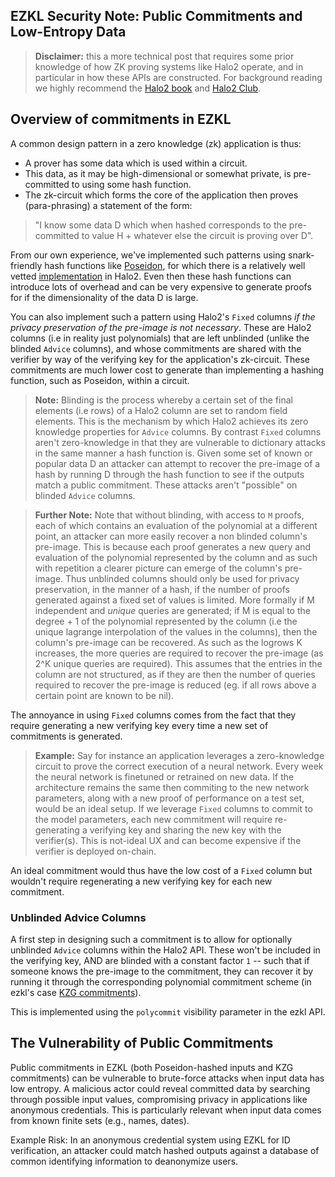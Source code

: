 ## EZKL Security Note: Public Commitments and Low-Entropy Data

> **Disclaimer:** this a more technical post that requires some prior knowledge of how ZK proving systems like Halo2 operate, and in particular in how these APIs are constructed. For background reading we highly recommend the [Halo2 book](https://zcash.github.io/halo2/) and [Halo2 Club](https://halo2.club/).

## Overview of commitments in EZKL

A common design pattern in a zero knowledge (zk) application is thus:
- A prover has some data which is used within a circuit.
- This data, as it may be high-dimensional or somewhat private, is pre-committed to using some hash function.
- The zk-circuit which forms the core of the application then proves (para-phrasing) a statement of the form:
>"I know some data D which when hashed corresponds to the pre-committed to value H + whatever else the circuit is proving over D". 

From our own experience, we've implemented such patterns using snark-friendly hash functions like [Poseidon](https://www.poseidon-hash.info/), for which there is a relatively well vetted [implementation](https://docs.rs/halo2_gadgets/latest/halo2_gadgets/poseidon/index.html) in Halo2. Even then these hash functions can introduce lots of overhead and can be very expensive to generate proofs for if the dimensionality of the data D is large. 

You can also implement such a pattern using Halo2's `Fixed` columns _if the privacy preservation of the pre-image is not necessary_. These are Halo2 columns (i.e in reality just polynomials) that are left unblinded (unlike the blinded `Advice` columns), and whose commitments are shared with the verifier by way of the verifying key for the application's zk-circuit. These commitments are much lower cost to generate than implementing a hashing function, such as Poseidon, within a circuit.

> **Note:** Blinding is the process whereby a certain set of the final elements (i.e rows) of a Halo2 column are set to random field elements. This is the mechanism by which Halo2 achieves its zero knowledge properties for `Advice` columns. By contrast `Fixed` columns aren't zero-knowledge in that they are vulnerable to dictionary attacks in the same manner a hash function is. Given some set of known or popular data D an attacker can attempt to recover the pre-image of a hash by running D through the hash function to see if the outputs match a public commitment. These attacks aren't "possible" on blinded `Advice` columns.

> **Further Note:** Note that without blinding, with access to `M` proofs, each of which contains an evaluation of the polynomial at a different point, an attacker can more easily recover a non blinded column's pre-image. This is because each proof generates a new query and evaluation of the polynomial represented by the column and as such with repetition a clearer picture can emerge of the column's pre-image. Thus unblinded columns should only be used for privacy preservation, in the manner of a hash, if the number of proofs generated against a fixed set of values is limited. More formally if M independent and _unique_ queries are generated; if M is equal to the degree + 1 of the polynomial represented by the column (i.e the unique lagrange interpolation of the values in the columns), then the column's pre-image can be recovered. As such as the logrows K increases, the more queries are required to recover the pre-image (as 2^K unique queries are required). This assumes that the entries in the column are not structured, as if they are then the number of queries required to recover the pre-image is reduced (eg. if all rows above a certain point are known to be nil).

The annoyance in using `Fixed` columns comes from the fact that they require generating a new verifying key every time a new set of commitments is generated.

> **Example:** Say for instance an application leverages a zero-knowledge circuit to prove the correct execution of a neural network. Every week the neural network is finetuned or retrained on new data. If the architecture remains the same then commiting to the new network parameters, along with a new proof of performance on a test set, would be an ideal setup. If we leverage `Fixed` columns to commit to the model parameters, each new commitment will require re-generating a  verifying key and sharing the new key with the verifier(s). This is not-ideal UX and can become expensive if the verifier is deployed on-chain. 

An ideal commitment would thus have the low cost of a `Fixed`  column but wouldn't require regenerating a new verifying key for each new commitment.

### Unblinded Advice Columns

A first step in designing such a commitment is to allow for optionally unblinded `Advice` columns within the Halo2 API. These won't be included in the verifying key, AND are blinded with a constant factor `1` -- such that if someone knows the pre-image to the commitment, they can recover it by running it through the corresponding polynomial commitment scheme (in ezkl's case [KZG commitments](https://dankradfeist.de/ethereum/2020/06/16/kate-polynomial-commitments.html)). 

This is implemented using the `polycommit` visibility parameter in the ezkl API.

## The Vulnerability of Public Commitments


Public commitments in EZKL (both Poseidon-hashed inputs and KZG commitments) can be vulnerable to brute-force attacks when input data has low entropy. A malicious actor could reveal committed data by searching through possible input values, compromising privacy in applications like anonymous credentials. This is particularly relevant when input data comes from known finite sets (e.g., names, dates).

Example Risk: In an anonymous credential system using EZKL for ID verification, an attacker could match hashed outputs against a database of common identifying information to deanonymize users.



